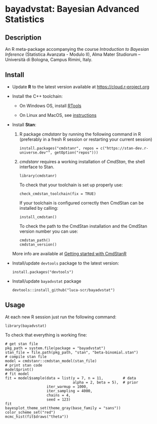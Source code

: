 # bayadvstat: Bayesian Advanced Statistics

## Description

An R meta-package accompanying the course *Introduction to Bayesian Inference* (Statistica Avanzata - Modulo II), Alma Mater Studiorum – Università di Bologna, Campus Rimini, Italy.

## Install

- Update **R** to the latest version available at https://cloud.r-project.org

- Install the C++ toolchain:

  - On Windows OS, install [RTools](https://cran.r-project.org/bin/windows/Rtools/)

  - On Linux and MacOS, see [instructions](https://mc-stan.org/docs/cmdstan-guide/installation.html#cpp-toolchain)

- Install **Stan**:

  1.  R package *cmdstanr* by running the following command in R
      (preferably in a fresh R session or restarting your current session)
      ```{r}
      install.packages("cmdstanr", repos = c("https://stan-dev.r-universe.dev"", getOption("repos")))
      ```

  2.  *cmdstanr* requires a working installation of *CmdStan*, the shell interface to Stan.
      ```{r}
      library(cmdstanr)
      ```
      To check that your toolchain is set up properly use:
      ```{r}
      check_cmdstan_toolchain(fix = TRUE)
      ```
      If your toolchain is configured correctly then CmdStan can be installed by calling:
      ```{r}
      install_cmdstan()
      ```
      To check the path to the CmdStan installation and the CmdStan version number you can use:
      ```{r}
      cmdstan_path()
      cmdstan_version()
      ```

  More info are available at [Getting started with CmdStanR](https://mc-stan.org/cmdstanr/articles/cmdstanr.html)


- Install/update `devtools` package to the latest version:
	  
  ```{r}
  install.packages("devtools")
  ```

- Install/update `bayadvstat` package

  ```{r}
  devtools::install_github("luca-scr/bayadvstat")
  ```

## Usage

At each new R session just run the following command:

```{r}
library(bayadvstat)
```

To check that everything is working fine:

```{r}
# get stan file
pkg_path = system.file(package = "bayadvstat")
stan_file = file.path(pkg_path, "stan", "beta-binomial.stan")
# compile stan file
model = cmdstanr::cmdstan_model(stan_file)
# print stan code
model$print()
# fit model
fit = model$sample(data = list(y = 7, n = 11,         # data
                               alpha = 2, beta = 5),  # prior
                   iter_warmup = 1000,
                   iter_sampling = 4000,
                   chains = 4,
                   seed = 123)
fit
bayesplot_theme_set(theme_gray(base_family = "sans"))
color_scheme_set("red")
mcmc_hist(fit$draws("theta"))
```
